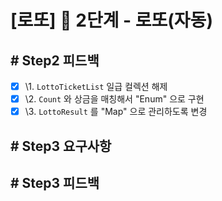 # [로또] 🚀 2단계 - 로또(자동)


## # Step2 피드백

- [x] \1. `LottoTicketList` 일급 컬렉션 해제
- [x] \2. `Count` 와 상금을 매칭해서 "Enum" 으로 구현
- [x] \3. `LottoResult` 를 "Map" 으로 관리하도록 변경

## # Step3 요구사항


## # Step3 피드백
